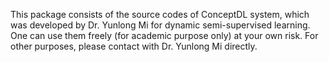 This package consists of the source codes of ConceptDL system, which was developed by Dr. Yunlong Mi for dynamic semi-supervised learning.
One can use them freely (for academic purpose only) at your own risk. For other purposes, please contact with Dr. Yunlong Mi directly. 
